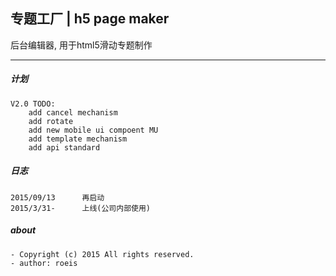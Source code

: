 ## 专题工厂 | h5 page maker

后台编辑器, 用于html5滑动专题制作

------------------------


##### 计划

    V2.0 TODO:
        add cancel mechanism
        add rotate
        add new mobile ui compoent MU
        add template mechanism
        add api standard

##### 日志
    2015/09/13      再启动
    2015/3/31-      上线(公司内部使用)

##### about

    - Copyright (c) 2015 All rights reserved.
    - author: roeis
